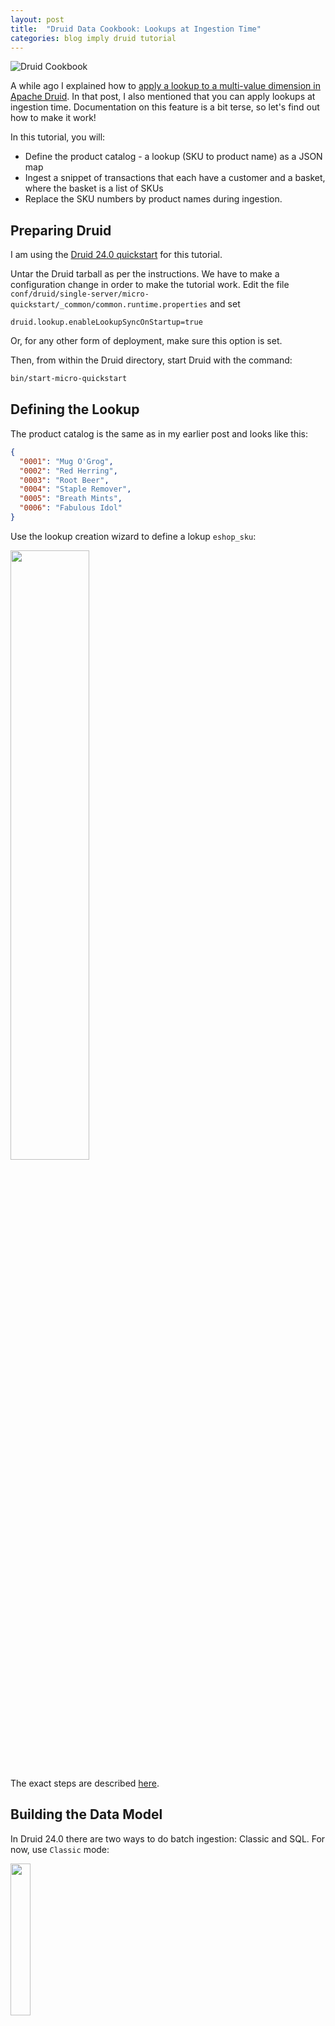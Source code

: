 ```yaml
---
layout: post
title:  "Druid Data Cookbook: Lookups at Ingestion Time"
categories: blog imply druid tutorial
---
```


![Druid Cookbook](/assets/2021-12-21-elf.jpg)

A while ago I explained how to [apply a lookup to a multi-value dimension in Apache Druid](/2021/10/14/druid-data-modeling-special-lookups-and-multi-value-dimensions/). In that post, I also mentioned that you can apply lookups at ingestion time. Documentation on this feature is a bit terse, so let's find out how to make it work!

In this tutorial, you will:
- Define the product catalog - a lookup (SKU to product name) as a JSON map 
- Ingest a snippet of transactions that each have a customer and a basket, where the basket is a list of SKUs
- Replace the SKU numbers by product names during ingestion.

## Preparing Druid

I am using the [Druid 24.0 quickstart](https://druid.apache.org/docs/latest/tutorials/index.html) for this tutorial.

Untar the Druid tarball as per the instructions. We have to make a configuration change in order to make the tutorial work. Edit the file `conf/druid/single-server/micro-quickstart/_common/common.runtime.properties` and set

```properties
druid.lookup.enableLookupSyncOnStartup=true
```

Or, for any other form of deployment, make sure this option is set.

Then, from within the Druid directory, start Druid with the command:

```bash
bin/start-micro-quickstart
```

## Defining the Lookup

The product catalog is the same as in my earlier post and looks like this:

```json
{
  "0001": "Mug O'Grog",
  "0002": "Red Herring",
  "0003": "Root Beer",
  "0004": "Staple Remover",
  "0005": "Breath Mints",
  "0006": "Fabulous Idol"
}
```

Use the lookup creation wizard to define a lokup `eshop_sku`:

<img src="/assets/2021-10-14-1-create-lookup.jpg" width="50%" />

The exact steps are described [here](/2021/10/14/druid-data-modeling-special-lookups-and-multi-value-dimensions).

## Building the Data Model

In Druid 24.0 there are two ways to do batch ingestion: Classic and SQL. For now, use `Classic` mode:

<img src="/assets/2022-10-12-01-classic.jpg" width="25%" />

Use the sample transactions from the same earlier article as an inline input:

```json
{ "ts": "2021-10-14 10:00:00", "customer": "Gian", "basket": [ "0001", "0001", "0002", "0004" ] }
{ "ts": "2021-10-14 10:10:00", "customer": "Rachel", "basket": [ "0002", "0004", "0005" ] }
{ "ts": "2021-10-14 10:20:00", "customer": "Peter", "basket": [ "0005", "0004", "0002" ] }
{ "ts": "2021-10-14 10:30:00", "customer": "Gian", "basket": [ "0002" ] }
{ "ts": "2021-10-14 10:40:00", "customer": "Jessy", "basket": [ "0003", "0005", "0006" ] }
{ "ts": "2021-10-14 10:50:00", "customer": "Gian", "basket": [ "0005", "0006" ] }
```

Follow the steps that the wizard suggests. You would expect that the lookup would be defined in the `Transform` step, but due to a bug in the console we will have to skip this and define the transformation manually later. Proceed all the way to `Schema Definition`. Make sure that the order of items in the baskets is preserved by selecting `ARRAY` as the multi-value handling mode:

![Preserve MV array order](/assets/2022-10-12-02-array-order.jpg)

The different handling modes, and when to use them, are discussed in [my article on multi-value dimensions](/2021/09/25/multivalue-dimensions-in-apache-druid-part-3/).

On the `Partition` screen, set the segment granularity to `day` and proceed to the `Publish` screen. Here, set the datasource name to `eshop` and proceed again to the JSON editor.

## Adding the Lookup, First Attempt

We are going to add a new dimension which is supposed to hold the names of the basket items. Thus, it has to be a multi-value dimension too. So, add the following snippet to the `dimensionsSpec`:

```json
          {
            "type": "string",
            "name": "basket_item",
            "multiValueHandling": "ARRAY",
            "createBitmapIndex": true
          }
```

This new dimension will be populated by a transform. Add a `transformSpec` like so:

```json
      "transformSpec": {
        "transforms": [
          {
            "type": "expression",
            "expression": "lookup(basket, 'eshop_sku')",
            "name": "basket_item"
          }
        ]
      }
```

Here's a screenshot of the ingestion spec as it should look now:

![Ingestion spec with lookup, naive](/assets/2022-10-12-03-ingest1.jpg)

Submit the ingestion spec and wait for the job to finish. Let's look at the result:

![Query, naive model](/assets/2022-10-12-04-query1.jpg)

Unfortunately we are not quite there yet. The basket_item column has been populated only for one row of data, all the rest is _null_. This is because _basket_ is a multi-value dimension. The lookup has only worked for the one case where there is only one value.

## Making the Lookup Work With a Multi-Value Dimension

We will have to find a way to apply the lookup transform to _all_ values in the multi-value dimension. This is done using [the `map` function with a lambda expression](https://druid.apache.org/docs/latest/misc/math-expr.html#lambda-expressions-syntax).

Go back to your ingestion spec and change the transform definition to this:

```json
      "transformSpec": {
        "transforms": [
          {
            "type": "expression",
            "expression": "map((x)->lookup(x, 'eshop_sku'), basket)",
            "name": "basket_item"
          }
        ]
      }
```

And with that change, the query will give the expected result:

![Query, final](/assets/2022-10-12-05-query2.jpg)

Note how not only all the values are there, we have also preserved the order of items by specifying the `ARRAY` handling mode!

## Learnings

- Lookups can be applied not only at query time, but also at ingestion time. This can bring an advantage to query speed.
- The way to implement ingestion time lookups is with ingestion transforms.
- For multi-value dimensions, `map` and lambda expressions make it possible to apply a lookup to all values.

---

"[This image is taken from Page 500 of Praktisches Kochbuch f&uuml;r die gew&ouml;hnliche und feinere K&uuml;che](https://www.flickr.com/photos/mhlimages/48051262646/)" by [Medical Heritage Library, Inc.](https://www.flickr.com/photos/mhlimages/) is licensed under <a target="_blank" rel="noopener noreferrer" href="https://creativecommons.org/licenses/by-nc-sa/2.0/">CC BY-NC-SA 2.0 <img src="https://mirrors.creativecommons.org/presskit/icons/cc.svg" style="height: 1em; margin-right: 0.125em; display: inline;"/><img src="https://mirrors.creativecommons.org/presskit/icons/by.svg" style="height: 1em; margin-right: 0.125em; display: inline;"/><img src="https://mirrors.creativecommons.org/presskit/icons/nc.svg" style="height: 1em; margin-right: 0.125em; display: inline;"/><img src="https://mirrors.creativecommons.org/presskit/icons/sa.svg" style="height: 1em; margin-right: 0.125em; display: inline;"/></a>.
